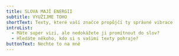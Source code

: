 ```yaml
---
title: SLOVA MAJÍ ENERGII
subtitle: VYUŽIJME TOHO
shortText: Texty, které vaší značce propůjčí ty správné vibrace
introList:
  - Máte super vizi, ale nedokážete ji promítnout do slov?
  - Hledáte někoho, kdo si s vašimi texty pohraje?
buttonText: Nechte to na mně
---
```

